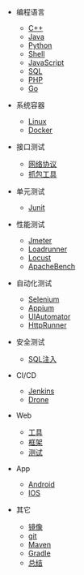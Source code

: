 <!-- _navbar.md -->

* 编程语言

  * [C++](/编程语言/C++Guide.md)
  * [Java](/编程语言/JavaGuide.md)
  * [Python](/编程语言/PythonGuide.md)
  * [Shell](/编程语言/Shell.md)
  * [JavaScript](/编程语言/JavaScriptGuide.md)
  * [SQL](/编程语言/SQLGuide.md)  
  * [PHP](/编程语言/PHPGuide.md)
  * [Go](/编程语言/GoGuide.md)

* 系统容器

  * [Linux](/系统容器/Linux.md)
  * [Docker](/系统容器/Docker.md)
  
* 接口测试

  * [网络协议](/接口测试/网络协议.md)
  * [抓包工具](/接口测试/抓包工具.md)
  
* 单元测试

  * [Junit](/单元测试/Junit.md)
  
* 性能测试

  * [Jmeter](/性能测试/Jmeter.md)
  * [Loadrunner](/性能测试/Loadrunner.md)
  * [Locust](/性能测试/Jmeter.md)
  * [ApacheBench](/性能测试/ApacheBench.md)
  
* 自动化测试

  * [Selenium](/自动化测试/Selenium.md)
  * [Appium](/自动化测试/Appium.md)
  * [UIAutomator](/自动化测试/UIAutomator.md)
  * [HttpRunner](/自动化测试/HttpRunner.md)
  
* 安全测试

  * [SQL注入](/安全测试/SQL注入.md)

* CI/CD

  * [Jenkins](/CICD/Jenkins.md)
  * [Drone](/CICD/Drone.md)
  
* Web
  * [工具](/Web/WebTools.md)
  * [框架](/Web/框架.md)
  * [测试](/Web/webtest.md)
  
* App

  * [Android](/App/android/am.md)
  * [IOS](/App/ios)
  
* 其它

  * [镜像](/其它/镜像.md)
  * [git](/其它/git.md)
  * [Maven](/其它/Maven.md)
  * [Gradle](/其它/Gradle.md)
  * [总结](/其它/面试.md)
  